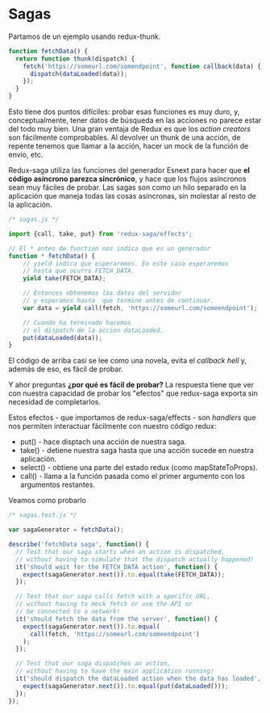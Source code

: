 # Sagas

Partamos de un ejemplo usando redux-thunk.

```js
function fetchData() {
  return function thunk(dispatch) {
    fetch('https://someurl.com/somendpoint', function callback(data) {
      dispatch(dataLoaded(data));
    });
  }
}
```

Esto tiene dos puntos difíciles: probar esas funciones es muy duro, y, conceptualmente, tener datos de búsqueda en las acciones no parece estar del todo muy bien.
Una gran ventaja de Redux es que los _action creators_ son fácilmente comprobables. Al devolver un thunk de una acción, de repente tenemos que llamar a la acción, hacer un mock de la función de envío, etc.

Redux-saga utiliza las funciones del generador Esnext para hacer que **el código asíncrono parezca sincrónico**, y hace que los flujos asíncronos sean muy fáciles de probar. Las sagas son como un hilo separado en la aplicación que maneja todas las cosas asíncronas, sin molestar al resto de la aplicación.

```js
/* sagas.js */

import {call, take, put} from 'redux-saga/effects';

// El * antes de function nos indica que es un generador
function * fetchData() {
    // yield indica que esperaremos. En este caso esperaremos
    // hasta que ocurra FETCH_DATA.
    yield take(FETCH_DATA);

    // Entonces obtenemos los datos del servidor 
    // y esperamos hasta  que termine antes de continuar.
    var data = yield call(fetch, 'https://someurl.com/someendpoint');

    // Cuando ha terminado hacemos 
    // el dispatch de la accion dataLoaded.
    put(dataLoaded(data));
}
```

El código de arriba casi se lee como una novela, evita el _callback hell_ y, además de eso, es fácil de probar. 

Y ahor preguntas **¿por qué es fácil de probar?** La respuesta tiene que ver con nuestra capacidad de probar los "efectos" que redux-saga exporta sin necesidad de completarlos.

Estos efectos - que importamos de redux-saga/effects - son _handlers_ que nos permiten interactuar fácilmente con nuestro código redux:

* put() - hace disptach una acción de nuestra saga.
* take() - detiene nuestra saga hasta que una acción sucede en nuestra aplicación.
* select() - obtiene una parte del estado redux (como mapStateToProps).
* call() - llama a la función pasada como el primer argumento con los argumentos restantes.

Veamos como probarlo

```js
/* sagas.test.js */

var sagaGenerator = fetchData();

describe('fetchData saga', function() {
  // Test that our saga starts when an action is dispatched,
  // without having to simulate that the dispatch actually happened!
  it('should wait for the FETCH_DATA action', function() {
    expect(sagaGenerator.next()).to.equal(take(FETCH_DATA));
  });

  // Test that our saga calls fetch with a specific URL,
  // without having to mock fetch or use the API or 
  // be connected to a network!
  it('should fetch the data from the server', function() {
    expect(sagaGenerator.next()).to.equal(
      call(fetch, 'https://someurl.com/someendpoint')
    );
  });

  // Test that our saga dispatches an action,
  // without having to have the main application running!
  it('should dispatch the dataLoaded action when the data has loaded', function() {
    expect(sagaGenerator.next()).to.equal(put(dataLoaded()));
  });
});
```